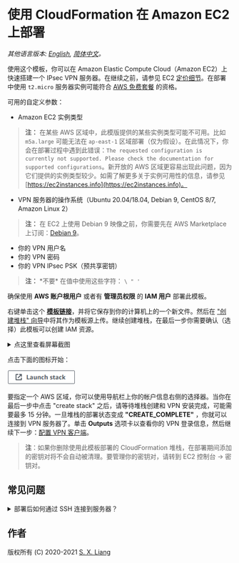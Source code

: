 # 使用 CloudFormation 在 Amazon EC2 上部署

*其他语言版本: [English](README.md), [简体中文](README-zh.md)。*

使用这个模板，你可以在 Amazon Elastic Compute Cloud（Amazon EC2）上快速搭建一个 IPsec VPN 服务器。在继续之前，请参见 EC2 [定价细节](https://aws.amazon.com/cn/ec2/pricing/on-demand/)。在部署中使用 `t2.micro` 服务器实例可能符合 [AWS 免费套餐](https://aws.amazon.com/cn/free/) 的资格。

可用的自定义参数：

- Amazon EC2 实例类型
> **注：** 在某些 AWS 区域中，此模版提供的某些实例类型可能不可用。比如 `m5a.large` 可能无法在 `ap-east-1` 区域部署（仅为假设）。在此情况下，你会在部署过程中遇到此错误：`The requested configuration is currently not supported. Please check the documentation for supported configurations`。新开放的 AWS 区域更容易出现此问题，因为它们提供的实例类型较少。如需了解更多关于实例可用性的信息，请参见 [https://ec2instances.info](https://ec2instances.info)。
- VPN 服务器的操作系统（Ubuntu 20.04/18.04, Debian 9, CentOS 8/7, Amazon Linux 2）
> **注：** 在 EC2 上使用 Debian 9 映像之前，你需要先在 AWS Marketplace 上订阅：[Debian 9](https://aws.amazon.com/marketplace/pp/B073HW9SP3)。
- 你的 VPN 用户名
- 你的 VPN 密码
- 你的 VPN IPsec PSK（预共享密钥）

> **注：** \*不要\* 在值中使用这些字符： `\ " '`

确保使用 **AWS 账户根用户** 或者有 **管理员权限** 的 **IAM 用户** 部署此模板。

右键单击这个 [**模板链接**](https://raw.githubusercontent.com/hwdsl2/setup-ipsec-vpn/master/aws/cloudformation-template-ipsec.json)，并将它保存到你的计算机上的一个新文件。然后在 ["创建堆栈" 向导](https://console.aws.amazon.com/cloudformation/home#/stacks/new)中将其作为模板源上传。继续创建堆栈，在最后一步你需要确认（选择）此模板可以创建 IAM 资源。

<details>
<summary>
点这里查看屏幕截图
</summary>

![上传模板](images/upload-the-template.png)
![指定参数](images/specify-parameters.png)
![确认 IAM](images/confirm-iam.png)
</details>

点击下面的图标开始：

[![Launch stack](images/cloudformation-launch-stack-button.png)](https://console.aws.amazon.com/cloudformation/home#/stacks/new)

要指定一个 AWS 区域，你可以使用导航栏上你的帐户信息右侧的选择器。当你在最后一步中点击 "create stack" 之后，请等待堆栈创建和 VPN 安装完成，可能需要最多 15 分钟。一旦堆栈的部署状态变成 **"CREATE_COMPLETE"** ，你就可以连接到 VPN 服务器了。单击 **Outputs** 选项卡以查看你的 VPN 登录信息，然后继续下一步：[配置 VPN 客户端](../README-zh.md#下一步)。

> **注**：如果你删除使用此模板部署的 CloudFormation 堆栈，在部署期间添加的密钥对将不会自动被清理。要管理你的密钥对，请转到 EC2 控制台 -> 密钥对。

## 常见问题

<details>
<summary>
部署后如何通过 SSH 连接到服务器？
</summary>

你需要你的 Amazon EC2 实例的用户名和私钥，才能通过 SSH 登录到该实例。

EC2 上的每个 Linux 服务器发行版本都有它自己的默认登录用户名。新实例默认禁用密码登录，必须使用私钥或 “密钥对” 登录。

默认用户名列表：
> **参考链接：** [https://docs.aws.amazon.com/zh_cn/AWSEC2/latest/UserGuide/connection-prereqs.html#connection-prereqs-private-key](https://docs.aws.amazon.com/zh_cn/AWSEC2/latest/UserGuide/connection-prereqs.html#connection-prereqs-private-key)

| 发行版本 | 默认登录用户名 |
| --- | --- |
| Ubuntu (`Ubuntu *.04`) |  `ubuntu` |
| Debian (`Debian 9`) | `admin` |
| CentOS (`CenOS 7/8`) | `centos` |
| Amazon Linux 2 | `ec2-user` |

此模板在部署期间为你生成一个密钥对，并且在成功创建堆栈后，其中的私钥将在 **Outputs** 选项卡下以文本形式提供。

如果要通过 SSH 访问 VPN 服务器，则需要将 **Outputs** 选项卡中的私钥保存到你的计算机上的一个新文件。

> **注：** 在保存到你的计算机之前，你可能需要修改私钥的格式，比如用换行符替换所有的空格。在保存后，需要为该私钥文件设置[适当的权限](https://docs.aws.amazon.com/zh_cn/AWSEC2/latest/UserGuide/connection-prereqs.html#connection-prereqs-private-key)才能使用。

![显示密钥](images/show-key.png)

要为私钥文件设置适当的权限，请在该文件所在的目录下运行以下命令：
```bash
sudo chmod 400 key-file.pem
```

使用 SSH 登录到 EC2 实例的示例命令：
```bash
$ ssh -i path/to/your/key-file.pem instance-username@instance-ip-address
```
</details>

## 作者

版权所有 (C) 2020-2021 [S. X. Liang](https://github.com/scottpedia)
